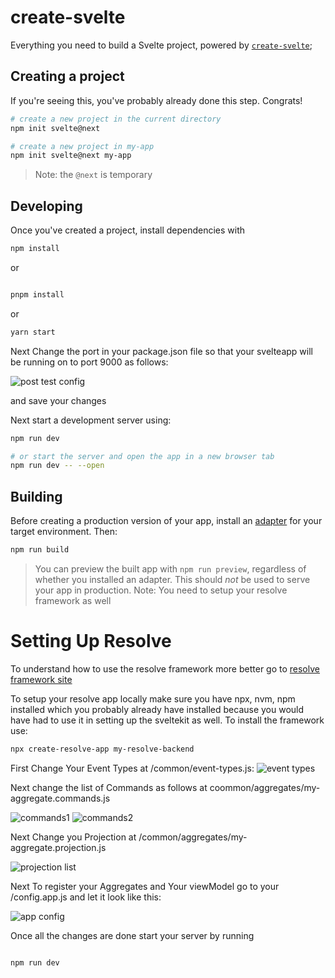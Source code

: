 # create-svelte

Everything you need to build a Svelte project, powered by [`create-svelte`](https://github.com/sveltejs/kit/tree/master/packages/create-svelte);

## Creating a project

If you're seeing this, you've probably already done this step. Congrats!

```bash
# create a new project in the current directory
npm init svelte@next

# create a new project in my-app
npm init svelte@next my-app
```

> Note: the `@next` is temporary

## Developing

Once you've created a project, install dependencies with 

```bash
npm install 

```
or 

```bash

pnpm install 
```
or

```bash
yarn start

```
Next Change the port in your package.json file so that your svelteapp will be running on to port 9000 as follows:

![post test config](https://user-images.githubusercontent.com/58561779/155517245-5e4dc3b8-b52d-4d96-ad4b-15158e7fe822.png)


and save your changes

Next start a development server using:

```bash
npm run dev

# or start the server and open the app in a new browser tab
npm run dev -- --open
```

## Building

Before creating a production version of your app, install an [adapter](https://kit.svelte.dev/docs#adapters) for your target environment. Then:

```bash
npm run build
```

> You can preview the built app with `npm run preview`, regardless of whether you installed an adapter. This should _not_ be used to serve your app in production.
> Note: You need to setup your resolve framework as well

# Setting Up Resolve

To understand how to use the resolve framework more better go to [resolve framework site](https://reimagined.github.io/resolve/)

To setup your resolve app locally make sure you have npx, nvm, npm installed which you probably already have installed because you would have had to use it in setting up the sveltekit as well. To install the framework use:
```bash
npx create-resolve-app my-resolve-backend

```
First Change Your Event Types at /common/event-types.js:
![event types](https://user-images.githubusercontent.com/58561779/155514338-9dbfe128-1435-450e-b55c-a5e44705cf0d.png)


Next change the list of Commands as follows at coommon/aggregates/my-aggregate.commands.js

![commands1](https://user-images.githubusercontent.com/58561779/155503527-a6aba45f-6722-4374-a5cb-638f45a20446.png)
![commands2](https://user-images.githubusercontent.com/58561779/155503570-3f368f44-75d6-420d-ab3b-6b9a3c4ec234.png)

Next Change you Projection at /common/aggregates/my-aggregate.projection.js

![projection list](https://user-images.githubusercontent.com/58561779/155514645-1b7525b7-ffa9-43b1-b306-f318c7a42e0e.png)


Next To register your Aggregates and Your viewModel go to your /config.app.js and let it look like this:

![app config](https://user-images.githubusercontent.com/58561779/155514988-f862b0ca-e028-4d7f-bbfb-9c3cadaf11b2.png)

Once all the changes are done start your server by running

```bash

npm run dev

```

